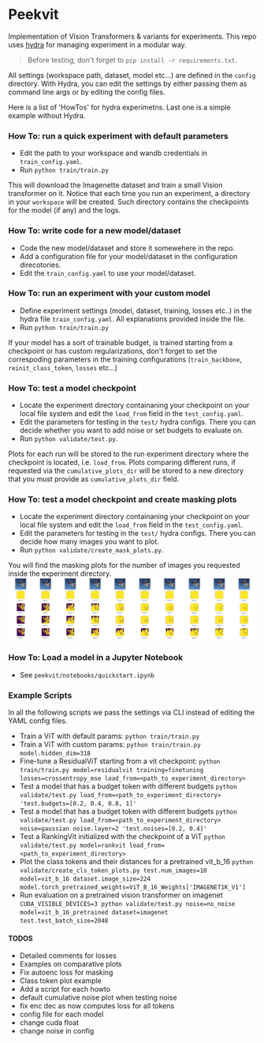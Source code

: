 # Peekvit
Implementation of Vision Transformers & variants for experiments.
This repo uses [hydra](https://hydra.cc/) for managing experiment in a modular way.

> Before testing, don't forget to `pip install -r requirements.txt`.

All settings (workspace path, dataset, model etc...) are defined in the `config` directory. With Hydra, you can edit the settings by either passing them as command line args or by editing the config files. 

Here is a list of 'HowTos' for hydra experimetns. Last one is a simple example without Hydra.

### How To: run a quick experiment with default parameters
- Edit the path to your workspace and wandb credentials in `train_config.yaml`. 
- Run `python train/train.py` 

This will download the Imagenette dataset and train a small Vision transformer on it. Notice that each time you run an experiment, a directory in your `workspace` will be created. Such directory contains the checkpoints for the model (if any) and the logs. 


### How To: write code for a new model/dataset
- Code the new model/dataset and store it somewehere in the repo.
- Add a configuration file for your model/dataset in the configuration direcotories.
- Edit the `train_config.yaml` to use your model/dataset.


### How To: run an experiment with your custom model
- Define experiment settings (model, dataset, training, losses etc..) in the hydra file `train_config.yaml`. All explanations provided inside the file.
- Run `python train/train.py` 

If your model has a sort of trainable budget, is trained starting from a checkpoint or has custom regularizations, don't forget to set the correspoding parameters in the training configurations (`train_backbone`, `reinit_class_token`, `losses` etc...) 


### How To: test a model checkpoint
- Locate the experiment directory containaning your checkpoint on your local file system and edit the `load_from` field in the `test_config.yaml`. 
- Edit the parameters for testing in the `test/` hydra configs. There you can decide whether you want to add noise or set budgets to evaluate on.
- Run  `python validate/test.py`. 

Plots for each run will be stored to the run experiment directory where the checkpoint is located, i.e. `load_from`. Plots comparing different runs, if requested via the  `cumulative_plots_dir` will be stored to a new directory that you must provide as `cumulative_plots_dir` field.


### How To: test a model checkpoint and create masking plots
- Locate the experiment directory containaning your checkpoint on your local file system and edit the `load_from` field in the `test_config.yaml`. 
- Edit the parameters for testing in the `test/` hydra configs. There you can decide how many images you want to plot.
- Run  `python validate/create_mask_plots.py`.


You will find the masking plots for the number of images you requested inside the experiment directory. 
![](images/example_plot.jpg)


### How To: Load a model in a Jupyter Notebook
- See `peekvit/notebooks/quickstart.ipynb`



### Example Scripts

In all the following scripts we pass the settings via CLI instead of editing the YAML config files.

- Train a ViT with default params: `python train/train.py`
- Train a ViT with custom params: `python train/train.py model.hidden_dim=318` 
- Fine-tune a ResidualViT starting from a vit checkpoint: `python train/train.py model=residualvit training=finetuning losses=crossentropy_mse load_from=<path_to_experiment_directory>`
- Test a model that has a budget token with different budgets `python validate/test.py load_from=<path_to_experiment_directory> 'test.budgets=[0.2, 0.4, 0.8, 1]'`
- Test a model that has a budget token with different budgets `python validate/test.py load_from=<path_to_experiment_directory> noise=gaussian noise.layer=2 'test.noises=[0.2, 0.4]'`
- Test a RankingVit initialized with the checkpoint of a ViT `python validate/test.py model=rankvit load_from=<path_to_experiment_directory>`
- Plot the class tokens and their distances for a pretrained vit_b_16 `python validate/create_cls_token_plots.py test.num_images=10 model=vit_b_16 dataset.image_size=224 model.torch_pretrained_weights=ViT_B_16_Weights['IMAGENET1K_V1']`
- Run evaluation on a pretrained vision transformer on imagenet `CUDA_VISIBLE_DEVICES=3 python validate/test.py noise=no_noise  model=vit_b_16_pretrained dataset=imagenet test.test_batch_size=2048`



#### TODOS
- Detailed comments for losses
- Examples on comparative plots
- Fix autoenc loss for masking 
- Class token plot example
- Add a script for each howto
- default cumulative noise plot when testing noise
- fix enc dec as now computes loss for all tokens
- config file for each model
- change cuda float
- change noise in config
